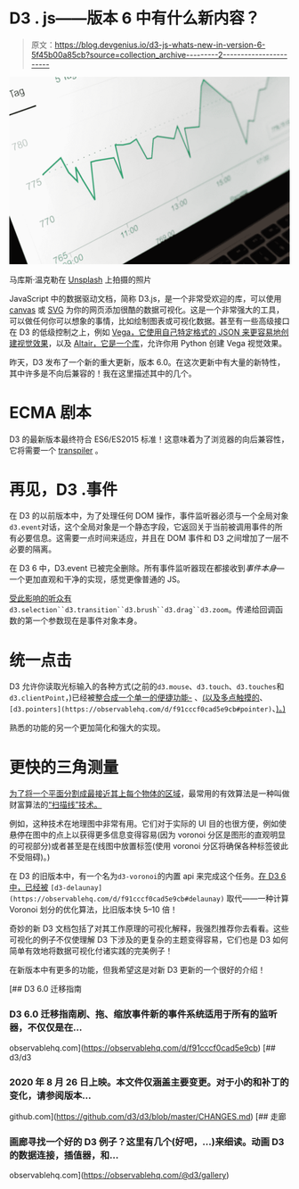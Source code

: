 # D3 . js——版本 6 中有什么新内容？

> 原文：<https://blog.devgenius.io/d3-js-whats-new-in-version-6-5f45b00a85cb?source=collection_archive---------2----------------------->

![](img/950b51064b344fb96ffb61f67ef7c175.png)

马库斯·温克勒在 [Unsplash](https://unsplash.com?utm_source=medium&utm_medium=referral) 上拍摄的照片

JavaScript 中的数据驱动文档，简称 D3.js，是一个非常受欢迎的库，可以使用 [canvas](https://developer.mozilla.org/en-US/docs/Web/API/Canvas_API) 或 [SVG](https://developer.mozilla.org/en-US/docs/Web/SVG) 为你的网页添加很酷的数据可视化。这是一个非常强大的工具，可以做任何你可以想象的事情，比如绘制图表或可视化数据。甚至有一些高级接口在 D3 的低级控制之上，例如 [Vega，它使用自己特定格式的 JSON 来更容易地创建视觉效果](https://vega.github.io/)，以及 [Altair，它是一个库](https://altair-viz.github.io/)，允许你用 Python 创建 Vega 视觉效果。

昨天，D3 发布了一个新的重大更新，版本 6.0。在这次更新中有大量的新特性，其中许多是不向后兼容的！我在这里描述其中的几个。

# ECMA 剧本

D3 的最新版本最终符合 ES6/ES2015 标准！这意味着为了浏览器的向后兼容性，它将需要一个 [transpiler](https://babeljs.io/) 。

# 再见，D3 .事件

在 D3 的以前版本中，为了处理任何 DOM 操作，事件监听器必须与一个全局对象`d3.event`对话，这个全局对象是一个静态字段，它返回关于当前被调用事件的所有必要信息。这需要一点时间来适应，并且在 DOM 事件和 D3 之间增加了一层不必要的隔离。

在 D3 6 中，D3.event 已被完全删除。所有事件监听器现在都接收到*事件本身—* 一个更加直观和干净的实现，感觉更像普通的 JS。

[受此影响的听众有](https://observablehq.com/d/f91cccf0cad5e9cb#events)`d3.selection``d3.transition``d3.brush``d3.drag``d3.zoom`。传递给回调函数的第一个参数现在是事件对象本身。

# 统一点击

D3 允许你读取光标输入的各种方式(之前的`d3.mouse`、`d3.touch`、`d3.touches`和`d3.clientPoint`，)已经被[整合成一个单一的便捷功能-](https://observablehq.com/d/f91cccf0cad5e9cb#pointer) 、[(以及多点触摸的](https://observablehq.com/d/f91cccf0cad5e9cb#pointer)、`[d3.pointers](https://observablehq.com/d/f91cccf0cad5e9cb#pointer)`、[)。)](https://observablehq.com/d/f91cccf0cad5e9cb#pointer)

熟悉的功能的另一个更加简化和强大的实现。

# 更快的三角测量

[为了将一个平面分割成最接近其上每个物体的区域](https://en.wikipedia.org/wiki/Voronoi_diagram)，最常用的有效算法是一种叫做财富算法的[“扫描线”技术。](https://en.wikipedia.org/wiki/Fortune's_algorithm)

例如，这种技术在地理图中非常有用。它们对于实际的 UI 目的也很方便，例如使悬停在图中的点上以获得更多信息变得容易(因为 voronoi 分区是图形的直观明显的可视部分)或者甚至是在线图中放置标签(使用 voronoi 分区将确保各种标签彼此不受阻碍)。)

在 D3 的旧版本中，有一个名为`d3-voronoi`的内置 api 来完成这个任务。[在 D3 6 中，已经被](https://observablehq.com/d/f91cccf0cad5e9cb#delaunay) `[d3-delaunay](https://observablehq.com/d/f91cccf0cad5e9cb#delaunay)` [](https://observablehq.com/d/f91cccf0cad5e9cb#delaunay)取代——一种计算 Voronoi 划分的优化算法，比旧版本快 5–10 倍！

奇妙的新 D3 文档包括了对其工作原理的可视化解释，我强烈推荐你去看看。这些可视化的例子不仅使理解 D3 下涉及的更复杂的主题变得容易，它们也是 D3 如何简单有效地将数据可视化付诸实践的完美例子！

在新版本中有更多的功能，但我希望这是对新 D3 更新的一个很好的介绍！

[](https://observablehq.com/d/f91cccf0cad5e9cb) [## D3 6.0 迁移指南

### D3 6.0 迁移指南刷、拖、缩放事件新的事件系统适用于所有的监听器，不仅仅是在…

observablehq.com](https://observablehq.com/d/f91cccf0cad5e9cb) [](https://github.com/d3/d3/blob/master/CHANGES.md) [## d3/d3

### 2020 年 8 月 26 日上映。本文件仅涵盖主要变更。对于小的和补丁的变化，请参阅版本…

github.com](https://github.com/d3/d3/blob/master/CHANGES.md) [](https://observablehq.com/@d3/gallery) [## 走廊

### 画廊寻找一个好的 D3 例子？这里有几个(好吧，...)来细读。动画 D3 的数据连接，插值器，和…

observablehq.com](https://observablehq.com/@d3/gallery)
